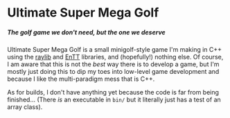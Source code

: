 # Ultimate Super Mega Golf
##### The golf game we don't need, but the one we deserve

Ultimate Super Mega Golf is a small minigolf-style game I'm making in C++ using the [raylib](https://www.raylib.com/) and [EnTT](https://github.com/skypjack/entt) libraries, and (hopefully!) nothing else. Of course, I am aware that this is not the _best_ way there is to develop a game, but I'm mostly just doing this to dip my toes into low-level game development and because I like the multi-paradigm mess that is C++.

As for builds, I don't have anything yet because the code is far from being finished... (There _is_ an executable in `bin/` but it literally just has a test of an array class). 

